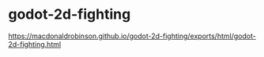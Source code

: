 # godot-2d-fighting

https://macdonaldrobinson.github.io/godot-2d-fighting/exports/html/godot-2d-fighting.html
